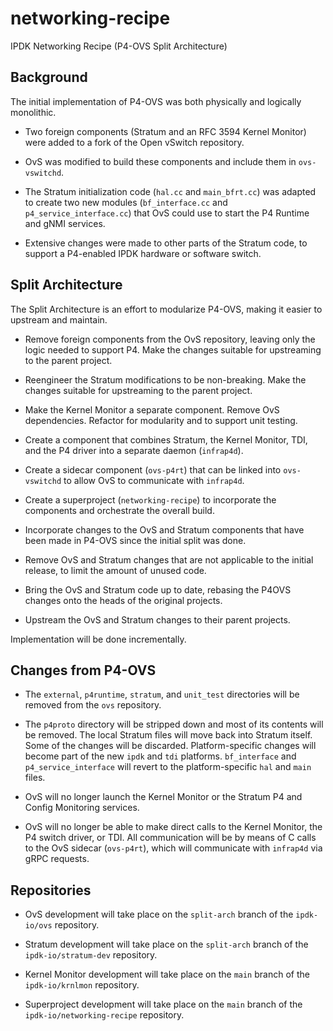 # networking-recipe

IPDK Networking Recipe (P4-OVS Split Architecture)

## Background

The initial implementation of P4-OVS was both physically and logically
monolithic.

- Two foreign components (Stratum and an RFC 3594 Kernel Monitor) were added
  to a fork of the Open vSwitch repository.

- OvS was modified to build these components and include them in `ovs-vswitchd`.

- The Stratum initialization code (`hal.cc` and `main_bfrt.cc`) was adapted
  to create two new modules (`bf_interface.cc` and `p4_service_interface.cc`)
  that OvS could use to start the P4 Runtime and gNMI services.

- Extensive changes were made to other parts of the Stratum code, to
  support a P4-enabled IPDK hardware or software switch.

## Split Architecture

The Split Architecture is an effort to modularize P4-OVS, making it easier
to upstream and maintain.

- Remove foreign components from the OvS repository, leaving only the logic
  needed to support P4. Make the changes suitable for upstreaming to the
  parent project.

- Reengineer the Stratum modifications to be non-breaking. Make the changes
  suitable for upstreaming to the parent project.

- Make the Kernel Monitor a separate component. Remove OvS dependencies.
  Refactor for modularity and to support unit testing.

- Create a component that combines Stratum, the Kernel Monitor, TDI, and the
  P4 driver into a separate daemon (`infrap4d`).

- Create a sidecar component (`ovs-p4rt`) that can be linked into
  `ovs-vswitchd` to allow OvS to communicate with `infrap4d`.

- Create a superproject (`networking-recipe`) to incorporate the components
  and orchestrate the overall build.

- Incorporate changes to the OvS and Stratum components that have been
  made in P4-OVS since the initial split was done.

- Remove OvS and Stratum changes that are not applicable to the initial
  release, to limit the amount of unused code.

- Bring the OvS and Stratum code up to date, rebasing the P4OVS changes
  onto the heads of the original projects.

- Upstream the OvS and Stratum changes to their parent projects.

Implementation will be done incrementally.

## Changes from P4-OVS

- The `external`, `p4runtime`, `stratum`, and `unit_test` directories will
  be removed from the `ovs` repository.

- The `p4proto` directory will be stripped down and most of its contents
  will be removed. The local Stratum files will move back into Stratum
  itself. Some of the changes will be discarded. Platform-specific changes
  will become part of the new `ipdk` and `tdi` platforms. `bf_interface`
  and `p4_service_interface` will revert to the platform-specific `hal`
  and `main` files.

- OvS will no longer launch the Kernel Monitor or the Stratum P4 and Config
  Monitoring services.

- OvS will no longer be able to make direct calls to the Kernel Monitor,
  the P4 switch driver, or TDI. All communication will be by means of C
  calls to the OvS sidecar (`ovs-p4rt`), which will communicate with
  `infrap4d` via gRPC requests.

## Repositories

- OvS development will take place on the `split-arch` branch of the
  `ipdk-io/ovs` repository.

- Stratum development will take place on the `split-arch` branch of the
  `ipdk-io/stratum-dev` repository.

- Kernel Monitor development will take place on the `main` branch of the
  `ipdk-io/krnlmon` repository.

- Superproject development will take place on the `main` branch of the
  `ipdk-io/networking-recipe` repository.
